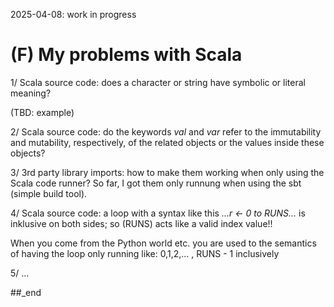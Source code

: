 2025-04-08: work in progress

# (F) My problems with Scala

1/ Scala source code: does a character or string have symbolic or literal meaning?

(TBD: example)

2/ Scala source code: do the keywords _val_ and _var_ refer to the immutability and mutability, respectively, of the related objects or the values inside these objects?

3/ 3rd party library imports: how to make them working when only using the Scala code runner? So far, I got them only runnung when using the sbt (simple build tool).

4/ Scala source code: a loop with a syntax like this _...r <- 0 to RUNS..._ is inklusive on both sides; so (RUNS) acts like a valid index value!!

When you come from the Python world etc. you are used to the semantics of having the loop only running like: 0,1,2,... , RUNS - 1 inclusively

5/ ...


##_end
